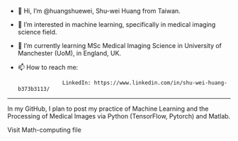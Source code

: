 - 👋 Hi, I’m @huangshuewei, Shu-wei Huang from Taiwan.
- 👀 I’m interested in machine learning, specifically in medical imaging science field.
- 🌱 I’m currently learning MSc Medical Imaging Science in University of Manchester (UoM), in England, UK.

- 📫 How to reach me:

                    LinkedIn: https://www.linkedin.com/in/shu-wei-huang-b373b3113/ 
-----------------------------------------------------------------------------------------------------------
In my GitHub, I plan to post my practice of Machine Learning and the Processing of Medical Images via Python (TensorFlow, Pytorch) and Matlab.

Visit Math-computing file


